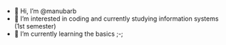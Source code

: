 - 👋 Hi, I’m @manubarb
- 👀 I’m interested in coding and currently studying information systems (1st semester)
- 🌱 I’m currently learning the basics ;-;


<!---
manubarb/manubarb is a ✨ special ✨ repository because its `README.md` (this file) appears on your GitHub profile.
You can click the Preview link to take a look at your changes.
--->
